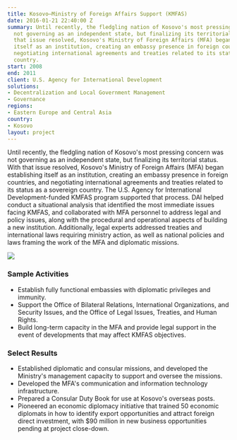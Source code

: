 ```yaml
---
title: Kosovo—Ministry of Foreign Affairs Support (KMFAS)
date: 2016-01-21 22:40:00 Z
summary: Until recently, the fledgling nation of Kosovo's most pressing concern was
  not governing as an independent state, but finalizing its territorial status. With
  that issue resolved, Kosovo's Ministry of Foreign Affairs (MFA) began establishing
  itself as an institution, creating an embassy presence in foreign countries, and
  negotiating international agreements and treaties related to its status as a sovereign
  country.
start: 2008
end: 2011
client: U.S. Agency for International Development
solutions:
- Decentralization and Local Government Management
- Governance
regions:
- Eastern Europe and Central Asia
country:
- Kosovo
layout: project
---
```


Until recently, the fledgling nation of Kosovo's most pressing concern was not governing as an independent state, but finalizing its territorial status. With that issue resolved, Kosovo's Ministry of Foreign Affairs (MFA) began establishing itself as an institution, creating an embassy presence in foreign countries, and negotiating international agreements and treaties related to its status as a sovereign country. The U.S. Agency for International Development-funded KMFAS program supported that process. DAI helped conduct a situational analysis that identified the most immediate issues facing KMFAS, and collaborated with MFA personnel to address legal and policy issues, along with the procedural and operational aspects of building a new institution. Additionally, legal experts addressed treaties and international laws requiring ministry action, as well as national policies and laws framing the work of the MFA and diplomatic missions.

![][1]

### Sample Activities

* Establish fully functional embassies with diplomatic privileges and immunity.
* Support the Office of Bilateral Relations, International Organizations, and Security Issues, and the Office of Legal Issues, Treaties, and Human Rights.
* Build long-term capacity in the MFA and provide legal support in the event of developments that may affect KMFAS objectives.

### Select Results

* Established diplomatic and consular missions, and developed the Ministry's management capacity to support and oversee the missions.
* Developed the MFA's communication and information technology infrastructure.
* Prepared a Consular Duty Book for use at Kosovo's overseas posts.
* Pioneered an economic diplomacy initiative that trained 50 economic diplomats in how to identify export opportunities and attract foreign direct investment, with $90 million in new business opportunities pending at project close-down.

[1]: https://assetify-dai.com/projects/KosovoMFA.jpg